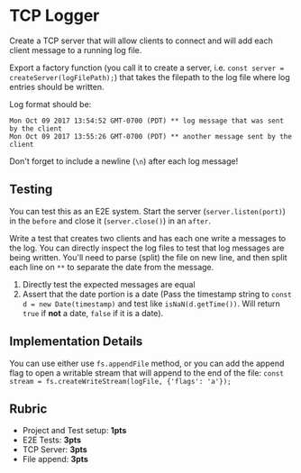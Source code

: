TCP Logger
===

Create a TCP server that will allow clients to connect and will add each client message to a running log file.

Export a factory function (you call it to create a server, i.e. `const server = createServer(logFilePath);`) that takes the filepath to the log file where log entries should be written.

Log format should be:

```
Mon Oct 09 2017 13:54:52 GMT-0700 (PDT) ** log message that was sent by the client
Mon Oct 09 2017 13:55:26 GMT-0700 (PDT) ** another message sent by the client
```

Don't forget to include a newline (`\n`) after each log message!

## Testing

You can test this as an E2E system. Start the server (`server.listen(port)`) in the `before` and 
close it (`server.close()`) in an `after`.

Write a test that creates two clients and has each one write a messages to the log. You can directly inspect 
the log files to test that log messages are being written. You'll need to parse (split) the file on new line, and then 
split each line on ` ** ` to separate the date from the message.

1. Directly test the expected messages are equal
2. Assert that the date portion is a date (Pass the timestamp string to `const d = new Date(timestamp)` 
and test like `isNaN(d.getTime())`. Will return `true` if **not** a date, `false` if it is a date).

## Implementation Details

You can use either use `fs.appendFile` method, or you can add the append flag to open a writable stream 
that will append to the end of the file: `const stream = fs.createWriteStream(logFile, {'flags': 'a'});`

## Rubric

* Project and Test setup: **1pts**
* E2E Tests: **3pts**
* TCP Server: **3pts**
* File append: **3pts**
